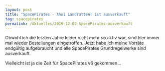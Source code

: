 ```yaml
---
layout: post
title: "SpacePirates - Ahoi Landratten! ist ausverkauft"
tag: spacepirates
permalink: /Aktuelles/2019-12-02-SpacePirates-ausverkauft
---
```


Obwohl ich die letzten Jahre leider nicht mehr so aktiv war, sind hier immer mal wieder Bestellungen eingetroffen. Jetzt habe ich meine Vorräte endgültig aufgebraucht und alle SpacePirates Grundregelwerke sind ausverkauft.

Vielleicht ist ja die Zeit für SpacePirates v6 gekommen…
